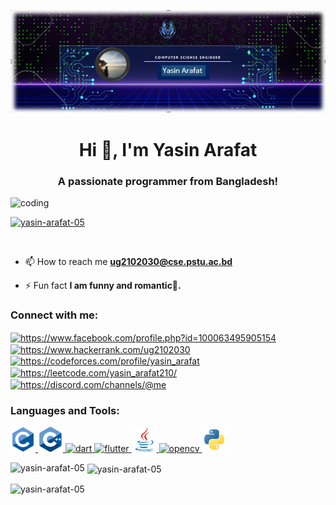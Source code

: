 ![logo](https://github.com/yasin-arafat-05/yasin-arafat-05/blob/main/gityasin.PNG)
<h1 align="center">Hi 👋, I'm Yasin Arafat</h1>
<h3 align="center">A passionate programmer from Bangladesh!</h3>
<img aling="right" alt="coding" width=400 scr="https://user-images.githubusercontent.com/55389276/140866485-8fb1c876-9a8f-4d6a-98dc-08c4981eaf70.gif">
<p align="left"> <a href="https://github.com/ryo-ma/github-profile-trophy"><img src="https://github-profile-trophy.vercel.app/?username=yasin-arafat-05" alt="yasin-arafat-05" /></a> </p>

<p align="left"> <a href="https://twitter.com/" target="blank"><img src="https://img.shields.io/twitter/follow/?logo=twitter&style=for-the-badge" alt="" /></a> </p>

- 📫 How to reach me **ug2102030@cse.pstu.ac.bd**

- ⚡ Fun fact **I am funny and romantic💝.**

<h3 align="left">Connect with me:</h3>
<p align="left">
<a href="https://fb.com/https://www.facebook.com/profile.php?id=100063495905154" target="blank"><img align="center" src="https://raw.githubusercontent.com/rahuldkjain/github-profile-readme-generator/master/src/images/icons/Social/facebook.svg" alt="https://www.facebook.com/profile.php?id=100063495905154" height="30" width="40" /></a>
<a href="https://www.hackerrank.com/https://www.hackerrank.com/ug2102030" target="blank"><img align="center" src="https://raw.githubusercontent.com/rahuldkjain/github-profile-readme-generator/master/src/images/icons/Social/hackerrank.svg" alt="https://www.hackerrank.com/ug2102030" height="30" width="40" /></a>
<a href="https://codeforces.com/profile/https://codeforces.com/profile/yasin_arafat" target="blank"><img align="center" src="https://raw.githubusercontent.com/rahuldkjain/github-profile-readme-generator/master/src/images/icons/Social/codeforces.svg" alt="https://codeforces.com/profile/yasin_arafat" height="30" width="40" /></a>
<a href="https://www.leetcode.com/https://leetcode.com/yasin_arafat210/" target="blank"><img align="center" src="https://raw.githubusercontent.com/rahuldkjain/github-profile-readme-generator/master/src/images/icons/Social/leet-code.svg" alt="https://leetcode.com/yasin_arafat210/" height="30" width="40" /></a>
<a href="https://discord.gg/https://discord.com/channels/@me" target="blank"><img align="center" src="https://raw.githubusercontent.com/rahuldkjain/github-profile-readme-generator/master/src/images/icons/Social/discord.svg" alt="https://discord.com/channels/@me" height="30" width="40" /></a>
</p>

<h3 align="left">Languages and Tools:</h3>
<p align="left"> <a href="https://www.cprogramming.com/" target="_blank" rel="noreferrer"> <img src="https://raw.githubusercontent.com/devicons/devicon/master/icons/c/c-original.svg" alt="c" width="40" height="40"/> </a> <a href="https://www.w3schools.com/cpp/" target="_blank" rel="noreferrer"> <img src="https://raw.githubusercontent.com/devicons/devicon/master/icons/cplusplus/cplusplus-original.svg" alt="cplusplus" width="40" height="40"/> </a> <a href="https://dart.dev" target="_blank" rel="noreferrer"> <img src="https://www.vectorlogo.zone/logos/dartlang/dartlang-icon.svg" alt="dart" width="40" height="40"/> </a> <a href="https://flutter.dev" target="_blank" rel="noreferrer"> <img src="https://www.vectorlogo.zone/logos/flutterio/flutterio-icon.svg" alt="flutter" width="40" height="40"/> </a> <a href="https://www.java.com" target="_blank" rel="noreferrer"> <img src="https://raw.githubusercontent.com/devicons/devicon/master/icons/java/java-original.svg" alt="java" width="40" height="40"/> </a> <a href="https://opencv.org/" target="_blank" rel="noreferrer"> <img src="https://www.vectorlogo.zone/logos/opencv/opencv-icon.svg" alt="opencv" width="40" height="40"/> </a> <a href="https://www.python.org" target="_blank" rel="noreferrer"> <img src="https://raw.githubusercontent.com/devicons/devicon/master/icons/python/python-original.svg" alt="python" width="40" height="40"/> </a> </p>

<p><img align="left" src="https://github-readme-stats.vercel.app/api/top-langs?username=yasin-arafat-05&show_icons=true&locale=en&layout=compact" alt="yasin-arafat-05" /></p>

<p>&nbsp;<img align="center" src="https://github-readme-stats.vercel.app/api?username=yasin-arafat-05&show_icons=true&locale=en" alt="yasin-arafat-05" /></p>

<p><img align="center" src="https://github-readme-streak-stats.herokuapp.com/?user=yasin-arafat-05&" alt="yasin-arafat-05" /></p>
